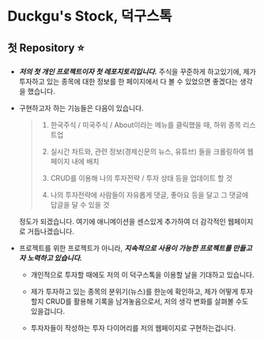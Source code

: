 # Duckgu's Stock, 덕구스톡

## 첫 Repository ⭐️

- **_저의 첫 개인 프로젝트이자 첫 레포지토리입니다._** 주식을 꾸준하게 하고있기에, 제가 투자하고 있는 종목에 대한 정보를 한 페이지에서 다 볼 수 있었으면 좋겠다는 생각을 했습니다.

- 구현하고자 하는 기능들은 다음이 있습니다.

  > 1. 한국주식 / 미국주식 / About이라는 메뉴를 클릭했을 때, 하위 종목 리스트업
  >
  > 2. 실시간 차트와, 관련 정보(경제신문의 뉴스, 유튜브) 들을 크롤링하여 웹페이지 내에 배치
  >
  > 3. CRUD를 이용해 나의 투자전략 / 투자 상태 등을 업데이트 할 것
  >
  > 4. 나의 투자전략에 사람들이 자유롭게 댓글, 좋아요 등을 달고 그 댓글에 답글을 달 수 있을 것

  정도가 되겠습니다. 여기에 애니메이션을 센스있게 추가하여 더 감각적인 웹페이지로 거듭나겠습니다.

- 프로젝트를 위한 프로젝트가 아니라, **_지속적으로 사용이 가능한 프로젝트를 만들고자 노력하고 있습니다._**

  - 개인적으로 투자할 때에도 저의 이 덕구스톡을 이용할 날을 기대하고 있습니다.

  - 제가 투자하고 있는 종목의 분위기(뉴스)를 한눈에 확인하고, 제가 어떻게 투자할지 CRUD를 활용해 기록을 남겨놓음으로서, 저의 생각 변화를 살펴볼 수도 있을겁니다.

  - 투자자들이 작성하는 투자 다이어리를 저의 웹페이지로 구현하는겁니다.
